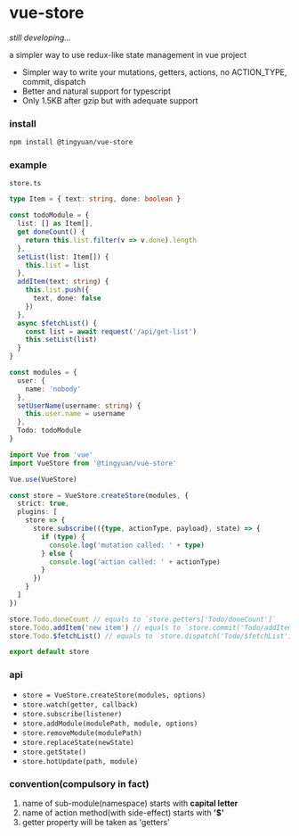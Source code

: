 # vue-store
*still developing...*

a simpler way to use redux-like state management in vue project

* Simpler way to write your mutations, getters, actions, no ACTION_TYPE, commit, dispatch
* Better and natural support for typescript
* Only 1.5KB after gzip but with adequate support

### install
```bash
npm install @tingyuan/vue-store
```

### example
`store.ts`
```typescript
type Item = { text: string, done: boolean }

const todoModule = {
  list: [] as Item[],
  get doneCount() {
    return this.list.filter(v => v.done).length
  },
  setList(list: Item[]) {
    this.list = list
  },
  addItem(text: string) {
    this.list.push({
      text, done: false
    })
  },
  async $fetchList() {
    const list = await request('/api/get-list')
    this.setList(list)
  }
}

const modules = {
  user: {
    name: 'nobody'
  },
  setUserName(username: string) {
    this.user.name = username
  },
  Todo: todoModule
}

import Vue from 'vue'
import VueStore from '@tingyuan/vue-store'

Vue.use(VueStore)

const store = VueStore.createStore(modules, {
  strict: true,
  plugins: [
    store => {
      store.subscribe(({type, actionType, payload}, state) => {
        if (type) {
          console.log('mutation called: ' + type)
        } else {
          console.log('action called: ' + actionType)
        }
      })
    }
  ]
})

store.Todo.doneCount // equals to `store.getters['Todo/doneCount']`
store.Todo.addItem('new item') // equals to `store.commit('Todo/addItem', 'new item')`
store.Todo.$fetchList() // equals to `store.dispatch('Todo/$fetchList')`

export default store
```

### api
* `store = VueStore.createStore(modules, options)`
* `store.watch(getter, callback)`
* `store.subscribe(listener)`
* `store.addModule(modulePath, module, options)`
* `store.removeModule(modulePath)`
* `store.replaceState(newState)`
* `store.getState()`
* `store.hotUpdate(path, module)`

### convention(compulsory in fact)
1. name of sub-module(namespace) starts with **capital letter**
2. name of action method(with side-effect) starts with **'$'**
3. getter property will be taken as 'getters'
